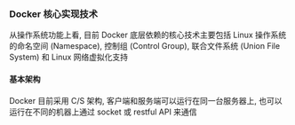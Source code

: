 ### Docker 核心实现技术
从操作系统功能上看, 目前 Docker 底层依赖的核心技术主要包括 Linux 操作系统的命名空间 (Namespace), 控制组 (Control Group), 联合文件系统 (Union File System) 和 Linux 网络虚拟化支持

#### 基本架构
Docker 目前采用 C/S 架构, 客户端和服务端可以运行在同一台服务器上, 也可以运行在不同的机器上通过 socket 或 restful API 来通信

